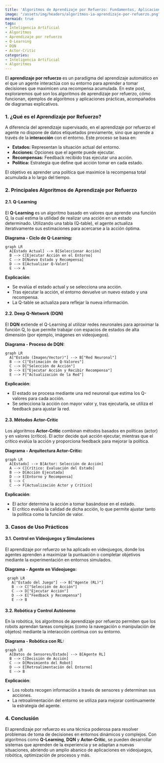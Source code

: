 ```yaml
---
title: 'Algoritmos de Aprendizaje por Refuerzo: Fundamentos, Aplicaciones y Ejemplos'
image: "/assets/img/headers/algoritmos-ia-aprendizaje-por-refuerzo.png"
mermaid: true
tags:
- Inteligencia Artificial
- Algoritmos
- Aprendizaje por refuerzo
- Q-Learning
- DQN
- Actor-Critic
categories:
- Inteligencia Artificial
- Algoritmos
---
```


El **aprendizaje por refuerzo** es un paradigma del aprendizaje automático en el que un agente interactúa con su entorno para aprender a tomar decisiones que maximicen una recompensa acumulada. En este post, exploraremos qué son los algoritmos de aprendizaje por refuerzo, cómo funcionan, ejemplos de algoritmos y aplicaciones prácticas, acompañados de diagramas explicativos.

### 1. ¿Qué es el Aprendizaje por Refuerzo?

A diferencia del aprendizaje supervisado, en el aprendizaje por refuerzo el agente no dispone de datos etiquetados previamente, sino que aprende a través de la **interacción** con el entorno. Este proceso se basa en:
- **Estados:** Representan la situación actual del entorno.
- **Acciones:** Opciones que el agente puede ejecutar.
- **Recompensas:** Feedback recibido tras ejecutar una acción.
- **Política:** Estrategia que define qué acción tomar en cada estado.

El objetivo es aprender una política que maximice la recompensa total acumulada a lo largo del tiempo.

### 2. Principales Algoritmos de Aprendizaje por Refuerzo

#### 2.1. **Q-Learning**

El **Q-Learning** es un algoritmo basado en valores que aprende una función Q, la cual estima la utilidad de realizar una acción en un estado determinado. Utilizando una tabla (Q-table), el agente actualiza iterativamente sus estimaciones para acercarse a la acción óptima.

**Diagrama - Ciclo de Q-Learning:**

```mermaid
graph LR
  A[Estado Actual] --> B[Seleccionar Acción]
  B --> C[Ejecutar Acción en el Entorno]
  C --> D[Nuevo Estado y Recompensa]
  D --> E[Actualizar Q-Valor]
  E --> A
```

**Explicación**:
- Se evalúa el estado actual y se selecciona una acción.
- Tras ejecutar la acción, el entorno devuelve un nuevo estado y una recompensa.
- La Q-table se actualiza para reflejar la nueva información.

#### 2.2. **Deep Q-Network (DQN)**

El **DQN** extiende el Q-Learning al utilizar redes neuronales para aproximar la función Q, lo que permite trabajar con espacios de estados de alta dimensión (por ejemplo, imágenes en videojuegos).

**Diagrama - Proceso de DQN:**

```mermaid
graph LR
  A["Estado (Imagen/Vector)"] --> B["Red Neuronal"]
  B --> C["Estimación de Q-Valores"]
  C --> D["Selección de Acción"]
  D --> E["Ejecutar Acción y Recibir Recompensa"]
  E --> F["Actualización de la Red"]
```

**Explicación**:
- El estado se procesa mediante una red neuronal que estima los Q-valores para cada acción.
- Se selecciona la acción con mayor valor y, tras ejecutarla, se utiliza el feedback para ajustar la red.

#### 2.3. **Métodos Actor-Critic**

Los algoritmos **Actor-Critic** combinan métodos basados en políticas (actor) y en valores (crítico). El actor decide qué acción ejecutar, mientras que el crítico evalúa la acción y proporciona feedback para mejorar la política.

**Diagrama - Arquitectura Actor-Critic:**

```mermaid
graph LR
  A[Estado] --> B[Actor: Selección de Acción]
  A --> C[Crítico: Evaluación del Estado]
  B --> D[Acción Ejecutada]
  D --> E[Entorno y Recompensa]
  E --> C
  C --> F[Actualización Actor y Crítico]
```

**Explicación**:
- El actor determina la acción a tomar basándose en el estado.
- El crítico evalúa la calidad de dicha acción, lo que permite ajustar tanto la política como la función de valor.

### 3. Casos de Uso Prácticos

#### 3.1. **Control en Videojuegos y Simulaciones**

El aprendizaje por refuerzo se ha aplicado en videojuegos, donde los agentes aprenden a maximizar la puntuación o completar objetivos mediante la experimentación en entornos simulados.

**Diagrama - Agente en Videojuego:**

```mermaid
 graph LR
   A["Estado del Juego"] --> B["Agente (RL)"]
   B --> C["Selección de Acción"]
   C --> D["Ejecutar Acción"]
   D --> E["Feedback y Recompensa"]
   E --> B
```

#### 3.2. **Robótica y Control Autónomo**

En la robótica, los algoritmos de aprendizaje por refuerzo permiten que los robots aprendan tareas complejas (como la navegación o manipulación de objetos) mediante la interacción continua con su entorno.

**Diagrama - Robótica con RL:**

```mermaid
graph LR
  A[Datos de Sensores/Estado] --> B[Agente RL]
  B --> C[Decisión de Acción]
  C --> D[Movimiento del Robot]
  D --> E[Retroalimentación del Entorno]
  E --> B
```

**Explicación**:
- Los robots recogen información a través de sensores y determinan sus acciones.
- La retroalimentación del entorno se utiliza para mejorar continuamente la estrategia del agente.

### 4. Conclusión

El aprendizaje por refuerzo es una técnica poderosa para resolver problemas de toma de decisiones en entornos dinámicos y complejos. Con algoritmos como **Q-Learning**, **DQN** y **Actor-Critic**, se pueden desarrollar sistemas que aprenden de la experiencia y se adaptan a nuevas situaciones, abriendo un amplio abanico de aplicaciones en videojuegos, robótica, optimización de procesos y más.
